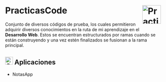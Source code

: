 # PracticasCode<picture><img align="right" valign="center" height="60" width="60" src="https://raw.githubusercontent.com/Tarikul-Islam-Anik/Telegram-Animated-Emojis/main/Objects/Keyboard.webp" alt="PracticasCode logo" /></picture>
<!--
 <img valign="center"  width="900" src="./public/PortfolioDAQM3D.png" alt="CurriFolio logo" /> 
-->
Conjunto de diversos códigos de prueba, los cuales permitieron adquirir diversos conocimientos en la ruta de mi aprendizaje en el **Desarrollo Web**. Estos se encuentran estructurados por ramas cuando se están construyendo y una vez estén finalizados se fusionan a la rama principal.

## <img src="https://raw.githubusercontent.com/Tarikul-Islam-Anik/Telegram-Animated-Emojis/main/Objects/Card%20Index%20Dividers.webp" alt="Card Index Dividers" width="25" height="25" /> Aplicaciones

- NotasApp
